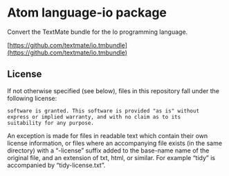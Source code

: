 # Atom language-io package

Convert the TextMate bundle for the Io programming language.

[https://github.com/textmate/io.tmbundle](https://github.com/textmate/io.tmbundle)

## License

If not otherwise specified (see below), files in this repository fall under the following license:

```Permission to copy, use, modify, sell and distribute this
software is granted. This software is provided "as is" without
express or implied warranty, and with no claim as to its
suitability for any purpose.
```

An exception is made for files in readable text which contain their own license information, or files where an accompanying file exists (in the same directory) with a “-license” suffix added to the base-name name of the original file, and an extension of txt, html, or similar. For example “tidy” is accompanied by “tidy-license.txt”.
